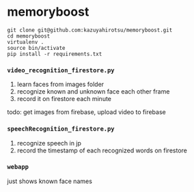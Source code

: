 # memoryboost

```
git clone git@github.com:kazuyahirotsu/memoryboost.git
cd memoryboost
virtualenv .
source bin/activate
pip install -r requirements.txt
```

### `video_recognition_firestore.py`
1. learn faces from images folder 
2. recognize known and unknown face each other frame
3. record it on firestore each minute  

todo: get images from firebase, upload video to firebase


### `speechRecognition_firestore.py`
1. recognize speech in jp
2. record the timestamp of each recognized words on firestore


### `webapp`
just shows known face names
